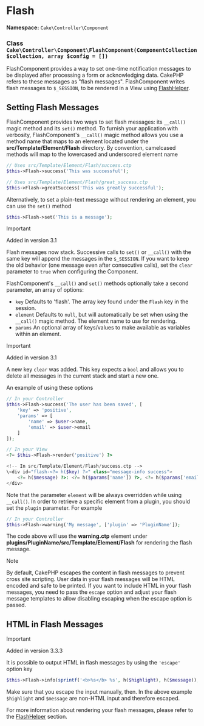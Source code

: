 # Flash

**Namespace:** `Cake\Controller\Component`

### Class `Cake\Controller\Component\FlashComponent(ComponentCollection $collection, array $config = [])`

FlashComponent provides a way to set one-time notification messages to be
displayed after processing a form or acknowledging data. CakePHP refers to these
messages as "flash messages". FlashComponent writes flash messages to
`$_SESSION`, to be rendered in a View using
[FlashHelper](../../views/helpers/flash.md).

## Setting Flash Messages

FlashComponent provides two ways to set flash messages: its `__call()` magic
method and its `set()` method.  To furnish your application with verbosity,
FlashComponent's `__call()` magic method allows you use a method name that
maps to an element located under the **src/Template/Element/Flash** directory.
By convention, camelcased methods will map to the lowercased and underscored
element name

```php
// Uses src/Template/Element/Flash/success.ctp
$this->Flash->success('This was successful');

// Uses src/Template/Element/Flash/great_success.ctp
$this->Flash->greatSuccess('This was greatly successful');

```

Alternatively, to set a plain-text message without rendering an element, you can
use the `set()` method

```php
$this->Flash->set('This is a message');

```

> [!IMPORTANT]
> Added in version 3.1
>
> Flash messages now stack. Successive calls to `set()` or `__call()` with
> the same key will append the messages in the `$_SESSION`. If you want to
> keep the old behavior (one message even after consecutive calls), set the
> `clear` parameter to `true` when configuring the Component.
>

FlashComponent's `__call()` and `set()` methods optionally take a second
parameter, an array of options:

- `key` Defaults to 'flash'. The array key found under the `Flash` key in
  the session.
- `element` Defaults to `null`, but will automatically be set when using the
  `__call()` magic method. The element name to use for rendering.
- `params` An optional array of keys/values to make available as variables
  within an element.

> [!IMPORTANT]
> Added in version 3.1
>
> A new key `clear` was added. This key expects a `bool` and allows you
> to delete all messages in the current stack and start a new one.
>

An example of using these options

```php
// In your Controller
$this->Flash->success('The user has been saved', [
    'key' => 'positive',
    'params' => [
        'name' => $user->name,
        'email' => $user->email
    ]
]);

// In your View
<?= $this->Flash->render('positive') ?>

<!-- In src/Template/Element/Flash/success.ctp -->
\<div id="flash-<?= h($key) ?>" class="message-info success">
    <?= h($message) ?>: <?= h($params['name']) ?>, <?= h($params['email']) ?>.
</div>

```

Note that the parameter `element` will be always overridden while using
`__call()`. In order to retrieve a specific element from a plugin, you should
set the `plugin` parameter. For example

```php
// In your Controller
$this->Flash->warning('My message', ['plugin' => 'PluginName']);

```

The code above will use the **warning.ctp** element under
**plugins/PluginName/src/Template/Element/Flash** for rendering the flash
message.

> [!NOTE]
> By default, CakePHP escapes the content in flash messages to prevent cross
> site scripting. User data in your flash messages will be HTML encoded and
> safe to be printed. If you want to include HTML in your flash messages, you
> need to pass the `escape` option and adjust your flash message templates
> to allow disabling escaping when the escape option is passed.
>

## HTML in Flash Messages

> [!IMPORTANT]
> Added in version 3.3.3
>

It is possible to output HTML in flash messages by using the `'escape'` option
key

```php
$this->Flash->info(sprintf('<b>%s</b> %s', h($highlight), h($message)), ['escape' => false]);

```

Make sure that you escape the input manually, then. In the above example
`$highlight` and `$message` are non-HTML input and therefore escaped.

For more information about rendering your flash messages, please refer to the
[FlashHelper](../../views/helpers/flash.md) section.
